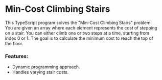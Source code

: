 
# Min-Cost Climbing Stairs

This TypeScript program solves the "Min-Cost Climbing Stairs" problem. You are given an array where each element represents the cost of stepping on a stair. You can either climb one or two steps at a time, starting from index 0 or 1. The goal is to calculate the minimum cost to reach the top of the floor.

### Features:
- Dynamic programming approach.
- Handles varying stair costs.

